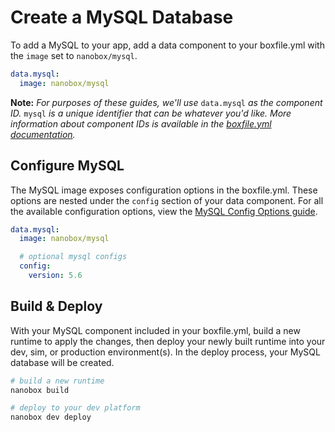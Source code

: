 # Create a MySQL Database

To add a MySQL to your app, add a data component to your boxfile.yml with the `image` set to `nanobox/mysql`.

```yaml
data.mysql:
  image: nanobox/mysql
```

**Note:** *For purposes of these guides, we'll use* `data.mysql` *as the component ID.* `mysql` *is a unique identifier that can be whatever you'd like. More information about component IDs is available in the [boxfile.yml documentation](https://docs.nanobox.io/boxfile/#component-ids).*


## Configure MySQL
The MySQL image exposes configuration options in the boxfile.yml. These options are nested under the `config` section of your data component. For all the available configuration options, view the [MySQL Config Options guide](/mysql/configure).

```yaml
data.mysql:
  image: nanobox/mysql

  # optional mysql configs
  config:
    version: 5.6
```

## Build & Deploy
With your MySQL component included in your boxfile.yml, build a new runtime to apply the changes, then deploy your newly built runtime into your dev, sim, or production environment(s). In the deploy process, your MySQL database will be created.

```bash
# build a new runtime
nanobox build

# deploy to your dev platform
nanobox dev deploy
```
